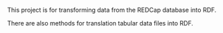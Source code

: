 This project is for transforming data from the REDCap database into RDF.

There are also methods for translation tabular data files into RDF.
